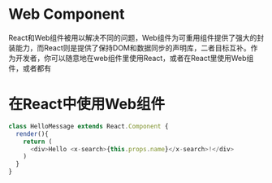 # Web Component

React和Web组件被用以解决不同的问题，Web组件为可重用组件提供了强大的封装能力，而React则是提供了保持DOM和数据同步的声明库，二者目标互补。作为开发者，你可以随意地在web组件里使用React，或者在React里使用Web组件，或者都有

# 在React中使用Web组件

```javascript
class HelloMessage extends React.Component {
  render(){
    return (
      <div>Hello <x-search>{this.props.name}</x-search>!</div>
    )
  }
}
```

